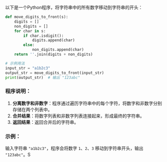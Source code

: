 以下是一个Python程序，将字符串中的所有数字移动到字符串的开头：

```python
def move_digits_to_front(s):
    digits = []
    non_digits = []
    for char in s:
        if char.isdigit():
            digits.append(char)
        else:
            non_digits.append(char)
    return ''.join(digits + non_digits)

# 示例用法
input_str = "a1b2c3"
output_str = move_digits_to_front(input_str)
print(output_str)  # 输出 "123abc"
```

### 程序说明：
1. **分离数字和非数字**：程序通过遍历字符串中的每个字符，将数字和非数字分别存储在两个列表中。
2. **合并结果**：将数字列表和非数字列表连接起来，形成最终的字符串。
3. **返回结果**：返回合并后的字符串。

### 示例：
输入字符串 `"a1b2c3"`，程序会将数字 `1`、`2`、`3` 移动到字符串开头，输出 `"123abc"`。S